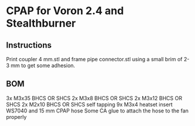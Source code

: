 # CPAP for Voron 2.4 and Stealthburner


 
## Instructions

Print coupler 4 mm.stl and frame pipe connector.stl using a small brim of 2-3 mm to get some adhesion.

## BOM

3x M3x35 BHCS OR SHCS
2x M3x8 BHCS OR SHCS
2x M3x12 BHCS OR SHCS
2x M2x10 BHCS OR SHCS self tapping
9x M3x4 heatset insert
WS7040 and 15 mm CPAP hose
Some CA glue to attach the hose to the fan properly

